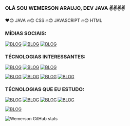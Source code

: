 ### OLÁ SOU WEMERSON ARAUJO, DEV JAVA ✌️✌️✌️✌️

❤️😊 JAVA
🔥😊 CSS
🔥😊 JAVASCRIPT
🔥😊 HTML

### MÍDIAS SOCIAIS:
[![BLOG](https://img.shields.io/badge/Instagram-E4405F?style=for-the-badge&logo=instagram&logoColor=white)]()
[![BLOG](https://img.shields.io/badge/YouTube-FF0000?style=for-the-badge&logo=youtube&logoColor=white)]()
[![BLOG](https://img.shields.io/badge/Facebook-1877F2?style=for-the-badge&logo=facebook&logoColor=white)]()

### TÉCNOLOGIAS INTERESSANTES:
[![BLOG](https://img.shields.io/badge/HTML-239120?style=for-the-badge&logo=html5&logoColor=white)]()
[![BLOG](https://img.shields.io/badge/CSS-239120?&style=for-the-badge&logo=css3&logoColor=white)]()
[![BLOG](https://img.shields.io/badge/JavaScript-F7DF1E?style=for-the-badge&logo=javascript&logoColor=black)]()

[![BLOG](https://img.shields.io/badge/React-20232A?style=for-the-badge&logo=react&logoColor=61DAFB)]()
[![BLOG](https://img.shields.io/badge/Vue.js-35495E?style=for-the-badge&logo=vue.js&logoColor=4FC08D)]()
[![BLOG](https://img.shields.io/badge/Angular-DD0031?style=for-the-badge&logo=angular&logoColor=white)]()
[![BLOG](https://img.shields.io/badge/Bootstrap-563D7C?style=for-the-badge&logo=bootstrap&logoColor=white)]()

### TÉCNOLOGIAS QUE EU ESTUDO:
[![BLOG](https://img.shields.io/badge/Java-ED8B00?style=for-the-badge&logo=java&logoColor=white)]()
[![BLOG](https://img.shields.io/badge/Spring-6DB33F?style=for-the-badge&logo=spring&logoColor=white)]()
[![BLOG](https://img.shields.io/badge/Kotlin-0095D5?&style=for-the-badge&logo=kotlin&logoColor=white)]()
[![BLOG](https://img.shields.io/badge/Android-3DDC84?style=for-the-badge&logo=android&logoColor=white)]()

[![BLOG](	https://aleen42.github.io/badges/src/photoshop.svg)]()

![Wemerson GitHub stats](https://github-readme-stats.vercel.app/api?username=wemersontga&show_icons=true&theme=midnight-purple)
